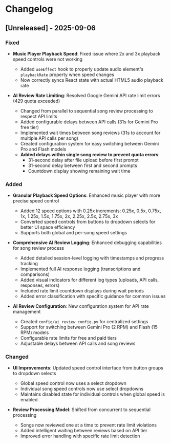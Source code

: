 # Changelog

## [Unreleased] - 2025-09-06

### Fixed
- **Music Player Playback Speed**: Fixed issue where 2x and 3x playback speed controls were not working
  - Added `useEffect` hook to properly update audio element's `playbackRate` property when speed changes
  - Now correctly syncs React state with actual HTML5 audio playback rate

- **AI Review Rate Limiting**: Resolved Google Gemini API rate limit errors (429 quota exceeded)
  - Changed from parallel to sequential song review processing to respect API limits
  - Added configurable delays between API calls (31s for Gemini Pro free tier)
  - Implemented wait times between song reviews (31s to account for multiple API calls per song)
  - Created configuration system for easy switching between Gemini Pro and Flash models
  - **Added delays within single song review to prevent quota errors**:
    - 31-second delay after file upload before first prompt
    - 31-second delay between first and second prompts
    - Countdown display showing remaining wait time

### Added
- **Granular Playback Speed Options**: Enhanced music player with more precise speed control
  - Added 12 speed options with 0.25x increments: 0.25x, 0.5x, 0.75x, 1x, 1.25x, 1.5x, 1.75x, 2x, 2.25x, 2.5x, 2.75x, 3x
  - Converted speed controls from buttons to dropdown selects for better UI space efficiency
  - Supports both global and per-song speed settings

- **Comprehensive AI Review Logging**: Enhanced debugging capabilities for song review process
  - Added detailed session-level logging with timestamps and progress tracking
  - Implemented full AI response logging (transcriptions and comparisons)
  - Added visual indicators for different log types (uploads, API calls, responses, errors)
  - Included rate limit countdown displays during wait periods
  - Added error classification with specific guidance for common issues

- **AI Review Configuration**: New configuration system for API rate management
  - Created `config/ai_review_config.py` for centralized settings
  - Support for switching between Gemini Pro (2 RPM) and Flash (15 RPM) models
  - Configurable rate limits for free and paid tiers
  - Adjustable delays between API calls and song reviews

### Changed
- **UI Improvements**: Updated speed control interface from button groups to dropdown selects
  - Global speed control now uses a select dropdown
  - Individual song speed controls now use select dropdowns
  - Maintains disabled state for individual controls when global speed is enabled

- **Review Processing Model**: Shifted from concurrent to sequential processing
  - Songs now reviewed one at a time to prevent rate limit violations
  - Added intelligent waiting between reviews based on API tier
  - Improved error handling with specific rate limit detection